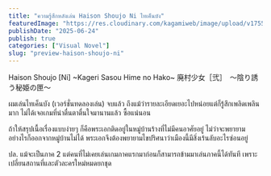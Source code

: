 ```yaml
---
title: "ความรู้สึกหลังเล่น Haison Shoujo Ni ไทเค็นบัง"
featuredImage: "https://res.cloudinary.com/kagamiweb/image/upload/v1755266194/blog.coregamehd.com/preview-haison-shoujo-ni.jpg"
publishDate: "2025-06-24"
publish: true
categories: ["Visual Novel"]
slug: "preview-haison-shoujo-ni"
---
```


Haison Shoujo [Ni] ~Kageri Sasou Hime no Hako~
廃村少女［弐］　～陰り誘う秘姫の匣～

ผมเล่นไทเค็นบัง (เวอร์ชั่นทดลองเล่น) จบแล้ว ถึงแม้ว่ารายละเอียดเยอะไปหน่อยแต่ก็รู้สึกเพลิดเพลินมาก ไม่ได้เจอเกมที่น่าตื่นตาตื่นใจมานานแล้ว ซื้อแน่นอน

ถ้าให้สรุปเนื้อเรื่องแบบง่ายๆ ก็คือพระเอกติดอยู่ในหมู่บ้านร้างที่ไม่มีคนอาศัยอยู่ ไม่ว่าจะพยายามอย่างไรก็ออกจากหมู่บ้านไม่ได้ พระเอกจึงต้องพยายามไขปริศนาว่าเมืองนี้มีสิ่งเร้นลับอะไรซ่อนอยู่

ปล. แม้จะเป็นภาค 2 แต่คนที่ไม่เคยเล่นเกมภาคแรกมาก่อนก็สามารถข้ามมาเล่นภาคนี้ได้ทันที เพราะเปลี่ยนสถานที่และตัวละครใหม่หมดยกชุด